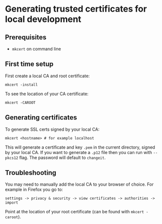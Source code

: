 # Generating trusted certificates for local development
## Prerequisites
- `mkcert` on command line
## First time setup
First create a local CA and root certificate:
```shell
mkcert -install
```
To see the location of your CA certificate:
```shell
mkcert -CAROOT
```

## Generating certificates
To generate SSL certs signed by your local CA:
```shell
mkcert <hostname> # for example localhost
```
This will generate a certificate and key `.pem` in the current directory, signed by your local CA.
If you want to generate a `.p12` file then you can run with `--pkcs12` flag. The password will default to `changeit`.

## Troubleshooting
You may need to manually add the local CA to your browser of choice. For example in Firefox
you go to:

`settings -> privacy & security -> view certificates -> authorities -> import`

Point at the location of your root certificate (can be found with `mkcert -caroot`).
